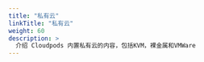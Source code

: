 ```yaml
---
title: "私有云"
linkTitle: "私有云"
weight: 60
description: >
  介绍 Cloudpods 内置私有云的内容，包括KVM，裸金属和VMWare
---
```

